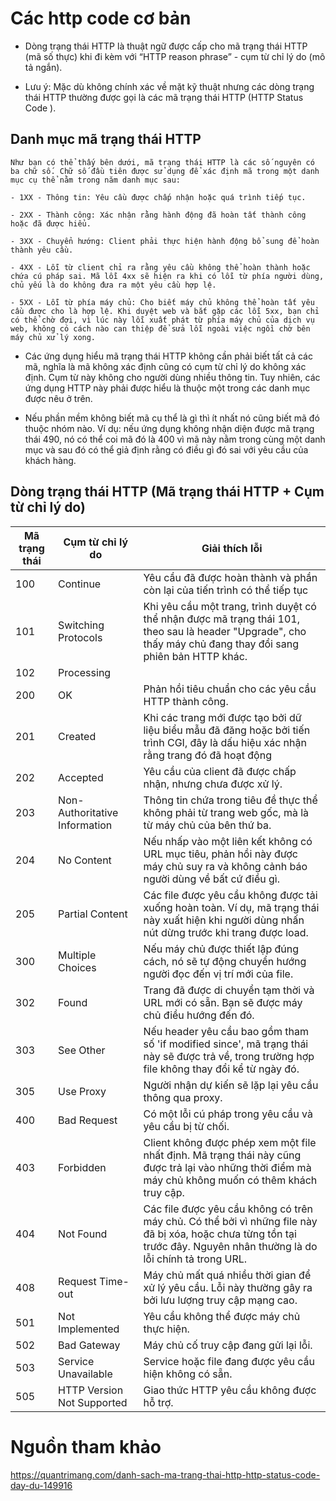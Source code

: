 # Các http code cơ bản

- Dòng trạng thái HTTP là thuật ngữ được cấp cho mã trạng thái HTTP (mã số thực) khi đi kèm với “HTTP reason phrase” - cụm từ chỉ lý do (mô tả ngắn).

- Lưu ý: Mặc dù không chính xác về mặt kỹ thuật nhưng các dòng trạng thái HTTP thường được gọi là các mã trạng thái HTTP (HTTP Status Code ).

## Danh mục mã trạng thái HTTP

    Như bạn có thể thấy bên dưới, mã trạng thái HTTP là các số nguyên có ba chữ số. Chữ số đầu tiên được sử dụng để xác định mã trong một danh mục cụ thể nằm trong năm danh mục sau:

    - 1XX - Thông tin: Yêu cầu được chấp nhận hoặc quá trình tiếp tục.

    - 2XX - Thành công: Xác nhận rằng hành động đã hoàn tất thành công hoặc đã được hiểu.

    - 3XX - Chuyển hướng: Client phải thực hiện hành động bổ sung để hoàn thành yêu cầu.

    - 4XX - Lỗi từ client chỉ ra rằng yêu cầu không thể hoàn thành hoặc chứa cú pháp sai. Mã lỗi 4xx sẽ hiện ra khi có lỗi từ phía người dùng, chủ yếu là do không đưa ra một yêu cầu hợp lệ.

    - 5XX - Lỗi từ phía máy chủ: Cho biết máy chủ không thể hoàn tất yêu cầu được cho là hợp lệ. Khi duyệt web và bắt gặp các lỗi 5xx, bạn chỉ có thể chờ đợi, vì lúc này lỗi xuất phát từ phía máy chủ của dịch vụ web, không có cách nào can thiệp để sửa lỗi ngoài việc ngồi chờ bên máy chủ xử lý xong.

- Các ứng dụng hiểu mã trạng thái HTTP không cần phải biết tất cả các mã, nghĩa là mã không xác định cũng có cụm từ chỉ lý do không xác định. Cụm từ này không cho người dùng nhiều thông tin. Tuy nhiên, các ứng dụng HTTP này phải được hiểu là thuộc một trong các danh mục được nêu ở trên.

- Nếu phần mềm không biết mã cụ thể là gì thì ít nhất nó cũng biết mã đó thuộc nhóm nào. Ví dụ: nếu ứng dụng không nhận diện được mã trạng thái 490, nó có thể coi mã đó là 400 vì mã này nằm trong cùng một danh mục và sau đó có thể giả định rằng có điều gì đó sai với yêu cầu của khách hàng.

## Dòng trạng thái HTTP (Mã trạng thái HTTP + Cụm từ chỉ lý do)

| Mã trạng thái    | Cụm từ chỉ lý do     | Giải thích lỗi        |
|------------------|----------------------|-----------------------|
|   100 | Continue | Yêu cầu đã được hoàn thành và phần còn lại của tiến trình có thể tiếp tục |
| 101|Switching Protocols|Khi yêu cầu một trang, trình duyệt có thể nhận được mã trạng thái 101, theo sau là header "Upgrade", cho thấy máy chủ đang thay đổi sang phiên bản HTTP khác.|
|102|Processing||
| 200|OK|Phản hồi tiêu chuẩn cho các yêu cầu HTTP thành công.|
|201|Created|Khi các trang mới được tạo bởi dữ liệu biểu mẫu đã đăng hoặc bởi tiến trình CGI, đây là dấu hiệu xác nhận rằng trang đó đã hoạt động|
|202|Accepted|Yêu cầu của client đã được chấp nhận, nhưng chưa được xử lý.|
|203|Non-Authoritative Information|Thông tin chứa trong tiêu đề thực thể không phải từ trang web gốc, mà là từ máy chủ của bên thứ ba.|
|204|No Content|Nếu nhấp vào một liên kết không có URL mục tiêu, phản hồi này được máy chủ suy ra và không cảnh báo người dùng về bất cứ điều gì.|
|205|Partial Content|Các file được yêu cầu không được tải xuống hoàn toàn. Ví dụ, mã trạng thái này xuất hiện khi người dùng nhấn nút dừng trước khi trang được load.|
|300|Multiple Choices|Nếu máy chủ được thiết lập đúng cách, nó sẽ tự động chuyển hướng người đọc đến vị trí mới của file.|
|302|Found|Trang đã được di chuyển tạm thời và URL mới có sẵn. Bạn sẽ được máy chủ điều hướng đến đó.|
|303|See Other|Nếu header yêu cầu bao gồm tham số 'if modified since', mã trạng thái này sẽ được trả về, trong trường hợp file không thay đổi kể từ ngày đó.|
|305|Use Proxy|Người nhận dự kiến sẽ lặp lại yêu cầu thông qua proxy.|
|400|Bad Request|Có một lỗi cú pháp trong yêu cầu và yêu cầu bị từ chối.|
|403|Forbidden|Client không được phép xem một file nhất định. Mã trạng thái này cũng được trả lại vào những thời điểm mà máy chủ không muốn có thêm khách truy cập.|
|404|Not Found|Các file được yêu cầu không có trên máy chủ. Có thể bởi vì những file này đã bị xóa, hoặc chưa từng tồn tại trước đây. Nguyên nhân thường là do lỗi chính tả trong URL.|
|408|Request Time-out|Máy chủ mất quá nhiều thời gian để xử lý yêu cầu. Lỗi này thường gây ra bởi lưu lượng truy cập mạng cao.|
|501|Not Implemented|Yêu cầu không thể được máy chủ thực hiện.|
|502|Bad Gateway|Máy chủ cố truy cập đang gửi lại lỗi.|
|503|Service Unavailable|Service hoặc file đang được yêu cầu hiện không có sẵn.|
|505|HTTP Version Not Supported|Giao thức HTTP yêu cầu không được hỗ trợ.|
# Nguồn tham khảo
https://quantrimang.com/danh-sach-ma-trang-thai-http-http-status-code-day-du-149916